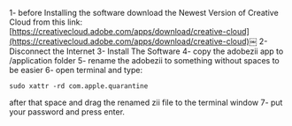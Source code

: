1- before Installing the software download the Newest Version of Creative Cloud from this link: 
[https://creativecloud.adobe.com/apps/download/creative-cloud](https://creativecloud.adobe.com/apps/download/creative-cloud)￼
2- Disconnect the Internet 
3- Install The Software 
4- copy the adobezii app to /application folder 
5- rename the adobezii to something without spaces to be easier 
6- open terminal and type: 
```
sudo xattr -rd com.apple.quarantine
```
after that space and drag the renamed zii file to the terminal window
7- put your password and press enter. 